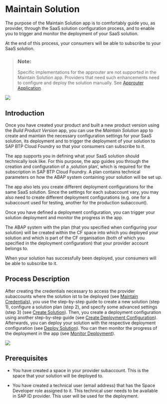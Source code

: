 <!-- loio4985d3cf71564b908a972a5126585029 -->

# Maintain Solution

The purpose of the Maintain Solution app is to comfortably guide you, as provider, through the SaaS solution configuration process, and to enable you to trigger and monitor the deployment of your SaaS solution.

At the end of this process, your consumers will be able to subscribe to your SaaS solution.

> ### Note:  
> Specific implementations for the approuter are not supported in the Maintain Solution app. Providers that need such enhancements need to configure and deploy the solution manually. See [Approuter Application](order-and-provide-975bd3e.md#loio44dbd0ae4d4b4d9c9c8371d711c22bfe).

![](images/MSA_2cc7866.png)



<a name="loio4985d3cf71564b908a972a5126585029__section_vcc_xlh_fxb"/>

## Introduction

Once you have created your product and built a new product version using the *Build Product Version* app, you can use the *Maintain Solution* app to create and maintain the necessary configuration settings for your SaaS solution, its deployment and to trigger the deployment of your solution to SAP BTP Cloud Foundry so that your consumers can subscribe to it.

The app supports you in defining what your SaaS solution should technically look like. For this purpose, the app guides you through the creation and configuration of a ‚solution plan‘, which is required for the subscription in SAP BTP Cloud Foundry. A plan contains technical parameters on how the ABAP system containing your solution will be set up.

The app also lets you create different deployment configurations for the same SaaS solution. Since the settings for each subaccount vary, you may also need to create different deployment configurations \(e.g. one for a subaccount used for testing, another for the production subaccount\).

Once you have defined a deployment configuration, you can trigger your solution deployment and monitor the progress in the app.

The ABAP system with the plan \(that you specified when configuring your solution\) will be created within the CF space into which you deployed your solution and which is part of the CF organisation \(both of which you specified in the deployment configuration\) that your provider account belongs to.

When your solution has successfully been deployed, your consumers will be able to subscribe to it.



<a name="loio4985d3cf71564b908a972a5126585029__section_nsc_hvb_3yb"/>

## Process Description

After creating the credentials necessary to access the provider subaccounts where the solution ist to be deployed \(see [Maintain Credentials](maintain-credentials-6006a60.md)\), you use the step-by-step guide to create a new solution \(step 1\), configure a solution plan \(step 2\), and specify some advanced settings \(step 3\) \(see [Create Solution](create-solution-aca34fa.md)\). Then, you create a deployment configuration using another step-by-step guide \(see [Create Deployment Configuration](create-deployment-configuration-58b90ec.md)\). Afterwards, you can deploy your solution with the respective deployment configuration \(see [Deploy Solution](deploy-solution-0b7df99.md)\). You can then monitor the progress of the deployment in the app \(see [Monitor Deployment](monitor-deployment-61575d9.md)\).



![](images/Image_Map_MSA_Process_7f05e13.png)



<a name="loio4985d3cf71564b908a972a5126585029__section_nh1_3yb_3yb"/>

## Prerequisites

-   You have created a space in your provider subaccount. This is the space that your solution will be deployed to.

-   You have created a technical user \(email address\) that has the Space Developer role assigned to it. This technical user needs to be available in SAP ID provider. This user will be used for the deployment.


